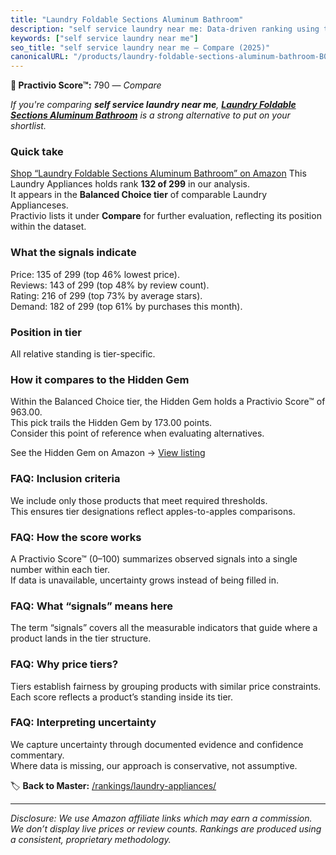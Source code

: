 ```yaml
---
title: "Laundry Foldable Sections Aluminum Bathroom"
description: "self service laundry near me: Data-driven ranking using the Practivio Score™. Positioned by quality, value, demand, findability, momentum."
keywords: ["self service laundry near me"]
seo_title: "self service laundry near me — Compare (2025)"
canonicalURL: "/products/laundry-foldable-sections-aluminum-bathroom-B09N81KCPN/"
---
```


**🛒 Practivio Score™:** 790 — _Compare_


*If you're comparing **self service laundry near me**, **[Laundry Foldable Sections Aluminum Bathroom](https://www.amazon.com/dp/B09N81KCPN?tag=practivio-20)** is a strong alternative to put on your shortlist.*
### Quick take
[Shop “Laundry Foldable Sections Aluminum Bathroom” on Amazon](https://www.amazon.com/dp/B09N81KCPN?tag=practivio-20)
This Laundry Appliances holds rank **132 of 299** in our analysis.  
It appears in the **Balanced Choice tier** of comparable Laundry Applianceses.  
Practivio lists it under **Compare** for further evaluation, reflecting its position within the dataset.

### What the signals indicate
Price: 135 of 299 (top 46% lowest price).  
Reviews: 143 of 299 (top 48% by review count).  
Rating: 216 of 299 (top 73% by average stars).  
Demand: 182 of 299 (top 61% by purchases this month).

### Position in tier
All relative standing is tier-specific.

### How it compares to the Hidden Gem
Within the Balanced Choice tier, the Hidden Gem holds a Practivio Score™ of 963.00.  
This pick trails the Hidden Gem by 173.00 points.  
Consider this point of reference when evaluating alternatives.  

See the Hidden Gem on Amazon → [View listing](https://www.amazon.com/dp/B08HRKQC2W?tag=practivio-20)

### FAQ: Inclusion criteria
We include only those products that meet required thresholds.  
This ensures tier designations reflect apples-to-apples comparisons.

### FAQ: How the score works
A Practivio Score™ (0–100) summarizes observed signals into a single number within each tier.  
If data is unavailable, uncertainty grows instead of being filled in.

### FAQ: What “signals” means here
The term “signals” covers all the measurable indicators that guide where a product lands in the tier structure.

### FAQ: Why price tiers?
Tiers establish fairness by grouping products with similar price constraints.  
Each score reflects a product’s standing inside its tier.

### FAQ: Interpreting uncertainty
We capture uncertainty through documented evidence and confidence commentary.  
Where data is missing, our approach is conservative, not assumptive.

<!-- Missing template for Compare/CompareWithinPriceClass -->


🏷️ **Back to Master:** [/rankings/laundry-appliances/](/rankings/laundry-appliances/)

---
_Disclosure: We use Amazon affiliate links which may earn a commission. We don’t display live prices or review counts. Rankings are produced using a consistent, proprietary methodology._
